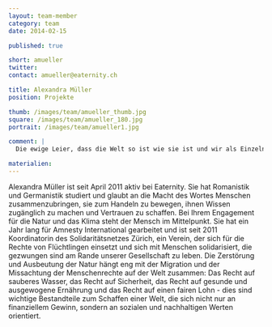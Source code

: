 ```yaml
---
layout: team-member
category: team
date: 2014-02-15

published: true

short: amueller
twitter: 
contact: amueller@eaternity.ch

title: Alexandra Müller
position: Projekte

thumb: /images/team/amueller_thumb.jpg
square: /images/team/amueller_180.jpg
portrait: /images/team/amueller1.jpg

comment: |
  Die ewige Leier, dass die Welt so ist wie sie ist und wir als Einzelne ja doch nichts ändern können, will ich nicht akzeptieren. Ich engagiere mich  bei Eaternity und kann so die Bevölkerung dafür sensibilisieren, dass jeder Mensch etwas für die Umwelt tun kann. Wir alle können im Alltag Massnahmen ergreifen, um die Natur so wenig wie möglich zu belasten und ein Bewusstsein schaffen, indem wir über diese Themen sprechen. Ich glaube daran, dass dieses Bewusstsein immer mehr Menschen erreicht und auf diese Weise Veränderungen möglich macht. 

materialien:
---
```


Alexandra Müller ist seit April 2011 aktiv bei Eaternity. Sie hat Romanistik und Germanistik studiert und glaubt an die Macht des Wortes Menschen zusammenzubringen, sie zum Handeln zu bewegen, ihnen Wissen zugänglich zu machen und Vertrauen zu schaffen. Bei Ihrem Engagement für die Natur und das Klima steht der Mensch im Mittelpunkt. Sie hat ein Jahr lang für Amnesty International gearbeitet und ist seit 2011 Koordinatorin des Solidaritätsnetzes Zürich, ein Verein, der sich für die Rechte von Flüchtlingen einsetzt und sich mit Menschen solidarisiert, die gezwungen sind am Rande unserer Gesellschaft zu leben. Die Zerstörung und Ausbeutung der Natur hängt eng mit der Migration und der Missachtung der Menschenrechte auf der Welt zusammen: Das Recht auf sauberes Wasser, das Recht auf Sicherheit, das Recht auf gesunde und ausgewogene Ernährung und das Recht auf einen fairen Lohn - dies sind wichtige Bestandteile zum Schaffen einer Welt, die sich nicht nur an finanziellem Gewinn, sondern an sozialen und nachhaltigen Werten orientiert.
